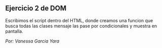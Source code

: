 ## Ejercicio 2 de DOM
 Escribimos el script dentro del HTML, donde creamos una funcion que busca todas las clases mensaje las pase por condicionales y muestra en pantalla.

 _Por: Vanessa Garcia Yara_
